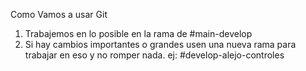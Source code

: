 Como Vamos a usar Git

1) Trabajemos en lo posible en la rama de #main-develop
2) Si hay cambios importantes o grandes usen una nueva rama para trabajar en eso y no romper nada. ej: #develop-alejo-controles

